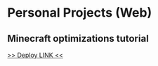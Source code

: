 # Personal Projects (Web)

## Minecraft optimizations tutorial

[ >> Deploy LINK << ](https://ledragox.github.io/minecraft-optimizations-tutorial/)
